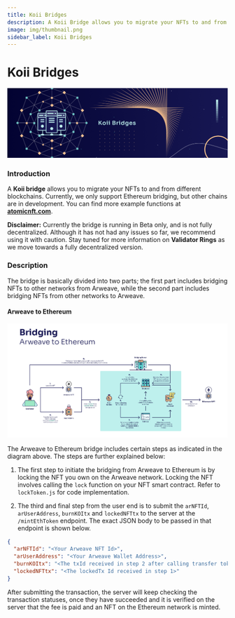 ```yaml
---
title: Koii Bridges
description: A Koii Bridge allows you to migrate your NFTs to and from different blockchains. Currently, we only support Ethereum bridging, but other chains are in development. You can find more example functions at atomicnft.com.
image: img/thumbnail.png
sidebar_label: Koii Bridges
---
```


# Koii Bridges

![Banner](../img/Koii_Bridges.png)

### Introduction <a href="#introduction" id="introduction"></a>

A **Koii bridge** allows you to migrate your NFTs to and from different blockchains. Currently, we only support Ethereum bridging, but other chains are in development. You can find more example functions at [**atomicnft.com**](https://atomicnft.com/).&#x20;

**Disclaimer:** Currently the bridge is running in Beta only, and is not fully decentralized. Although it has not had any issues so far, we recommend using it with caution. Stay tuned for more information on **Validator Rings** as we move towards a fully decentralized version.

### Description <a href="#description" id="description"></a>

The bridge is basically divided into two parts; the first part includes bridging NFTs to other networks from Arweave, while the second part includes bridging NFTs from other networks to Arweave.

#### Arweave to Ethereum <a href="#arweave-to-ethereum" id="arweave-to-ethereum"></a>

![Bridge an asset from Arweave to Ethereum](<../img/A2E%20(1).png>)

The Arweave to Ethereum bridge includes certain steps as indicated in the diagram above. The steps are further explained below:

1. The first step to initiate the bridging from Arweave to Ethereum is by locking the NFT you own on the Arweave network. Locking the NFT involves calling the `lock` function on your NFT smart contract. Refer to `lockToken.js` for code implementation.
<!-- 2. The next step is to pay the 10 KOII fee\* for the bridging, which will be used to mint your new NFT on the Ethereum network. The transfer function must include the `nftId` and `lockTx` (Obtained from step 1). Refer to transferToken.js for code implementation. \*10 KOII amount is subjective to the Ethereum fees paid for minting a new NFT on Ethereum -->
2. The third and final step from the user end is to submit the `arNFTId`, `arUserAddress`, `burnKOItx` and `lockedNFTtx` to the server at the `/mintEthToken` endpoint. The exact JSON body to be passed in that endpoint is shown below.

```json
{
  "arNFTId": "<Your Arweave NFT Id>",
  "arUserAddress": "<Your Arweave Wallet Address>",
  "burnKOItx": "<The txId received in step 2 after calling transfer token>",
  "lockedNFTtx": "<The lockedTx Id received in step 1>"
}
```

After submitting the transaction, the server will keep checking the transaction statuses, once they have succeeded and it is verified on the server that the fee is paid and an NFT on the Ethereum network is minted.
